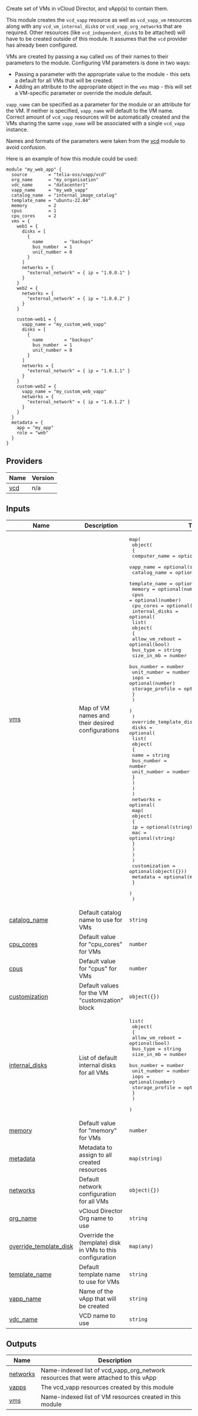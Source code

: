 <!-- BEGIN_TF_DOCS -->
Create set of VMs in vCloud Director, and vApp(s) to contain them.

This module creates the `vcd_vapp` resource as well as `vcd_vapp_vm` resources along with any `vcd_vm_internal_disk`s or `vcd_vapp_org_network`s that are required. Other resources (like `vcd_independent_disk`s to be attached) will have to be created outside of this module. It assumes that the `vcd` provider has already been configured.

VMs are created by passing a `map` called `vms` of their names to their parameters to the module. Configuring VM parameters is done in two ways:
- Passing a parameter with the appropriate value to the module - this sets a default for all VMs that will be created.
- Adding an attribute to the appropriate object in the `vms` map - this will set a VM-specific parameter or override the module default.

`vapp_name` can be specified as a parameter for the module or an attribute for the VM. If neither is specified, `vapp_name` will default to the VM name. Correct amount of `vcd_vapp` resources will be automatically created and the VMs sharing the same `vapp_name` will be associated with a single `vcd_vapp` instance.

Names and formats of the parameters were taken from the [vcd](https://registry.terraform.io/providers/vmware/vcd/latest/docs) module to avoid confusion.

Here is an example of how this module could be used:
```hcl
module "my_web_app" {
  source        = "telia-oss/vapp/vcd"
  org_name      = "my_organisation"
  vdc_name      = "datacenter1"
  vapp_name     = "my_web_vapp"
  catalog_name  = "internal_image_catalog"
  template_name = "ubuntu-22.04"
  memory        = 2
  cpus          = 1
  cpu_cores     = 2
  vms = {
    web1 = {
      disks = [
        {
          name        = "backups"
          bus_number  = 1
          unit_number = 0
        }
      ]
      networks = {
        "external_network" = { ip = "1.0.0.1" }
      }
    }
    web2 = {
      networks = {
        "external_network" = { ip = "1.0.0.2" }
      }
    }

    custom-web1 = {
      vapp_name = "my_custom_web_vapp"
      disks = [
        {
          name        = "backups"
          bus_number  = 1
          unit_number = 0
        }
      ]
      networks = {
        "external_network" = { ip = "1.0.1.1" }
      }
    }
    custom-web2 = {
      vapp_name = "my_custom_web_vapp"
      networks = {
        "external_network" = { ip = "1.0.1.2" }
      }
    }
  }
  metadata = {
    app = "my_app"
    role = "web"
  }
}
```

## Providers

| Name | Version |
|------|---------|
| <a name="provider_vcd"></a> [vcd](#provider\_vcd) | n/a |

## Inputs

| Name | Description | Type | Default | Required |
|------|-------------|------|---------|:--------:|
| <a name="input_vms"></a> [vms](#input\_vms) | Map of VM names and their desired configurations | <pre>map(<br>    object(<br>      {<br>        computer_name = optional(string)<br>        vapp_name     = optional(string)<br>        catalog_name  = optional(string)<br>        template_name = optional(string)<br>        memory        = optional(number)<br>        cpus          = optional(number)<br>        cpu_cores     = optional(number)<br>        internal_disks = optional(<br>          list(<br>            object(<br>              {<br>                allow_vm_reboot = optional(bool)<br>                bus_type        = string<br>                size_in_mb      = number<br>                bus_number      = number<br>                unit_number     = number<br>                iops            = optional(number)<br>                storage_profile = optional(string)<br>              }<br>            )<br>          )<br>        )<br>        override_template_disk = optional(object({}))<br>        disks = optional(<br>          list(<br>            object(<br>              {<br>                name        = string<br>                bus_number  = number<br>                unit_number = number<br>              }<br>            )<br>          )<br>        )<br>        networks = optional(<br>          map(<br>            object(<br>              {<br>                ip  = optional(string)<br>                mac = optional(string)<br>              }<br>            )<br>          )<br>        )<br>        customization = optional(object({}))<br>        metadata      = optional(map(string))<br>      }<br>    )<br>  )</pre> | n/a | yes |
| <a name="input_catalog_name"></a> [catalog\_name](#input\_catalog\_name) | Default catalog name to use for VMs | `string` | `null` | no |
| <a name="input_cpu_cores"></a> [cpu\_cores](#input\_cpu\_cores) | Default value for "cpu\_cores" for VMs | `number` | `null` | no |
| <a name="input_cpus"></a> [cpus](#input\_cpus) | Default value for "cpus" for VMs | `number` | `null` | no |
| <a name="input_customization"></a> [customization](#input\_customization) | Default values for the VM "customization" block | `object({})` | `null` | no |
| <a name="input_internal_disks"></a> [internal\_disks](#input\_internal\_disks) | List of default internal disks for all VMs | <pre>list(<br>    object(<br>      {<br>        allow_vm_reboot = optional(bool)<br>        bus_type        = string<br>        size_in_mb      = number<br>        bus_number      = number<br>        unit_number     = number<br>        iops            = optional(number)<br>        storage_profile = optional(string)<br>      }<br>    )<br>  )</pre> | `[]` | no |
| <a name="input_memory"></a> [memory](#input\_memory) | Default value for "memory" for VMs | `number` | `null` | no |
| <a name="input_metadata"></a> [metadata](#input\_metadata) | Metadata to assign to all created resources | `map(string)` | `null` | no |
| <a name="input_networks"></a> [networks](#input\_networks) | Default network configuration for all VMs | `object({})` | `null` | no |
| <a name="input_org_name"></a> [org\_name](#input\_org\_name) | vCloud Director Org name to use | `string` | `null` | no |
| <a name="input_override_template_disk"></a> [override\_template\_disk](#input\_override\_template\_disk) | Override the (template) disk in VMs to this configuration | `map(any)` | `null` | no |
| <a name="input_template_name"></a> [template\_name](#input\_template\_name) | Default template name to use for VMs | `string` | `null` | no |
| <a name="input_vapp_name"></a> [vapp\_name](#input\_vapp\_name) | Name of the vApp that will be created | `string` | `null` | no |
| <a name="input_vdc_name"></a> [vdc\_name](#input\_vdc\_name) | VCD name to use | `string` | `null` | no |

## Outputs

| Name | Description |
|------|-------------|
| <a name="output_networks"></a> [networks](#output\_networks) | Name-indexed list of vcd\_vapp\_org\_network resources that were attached to this vApp |
| <a name="output_vapps"></a> [vapps](#output\_vapps) | The vcd\_vapp resources created by this module |
| <a name="output_vms"></a> [vms](#output\_vms) | Name-indexed list of VM resources created in this module |
<!-- END_TF_DOCS -->